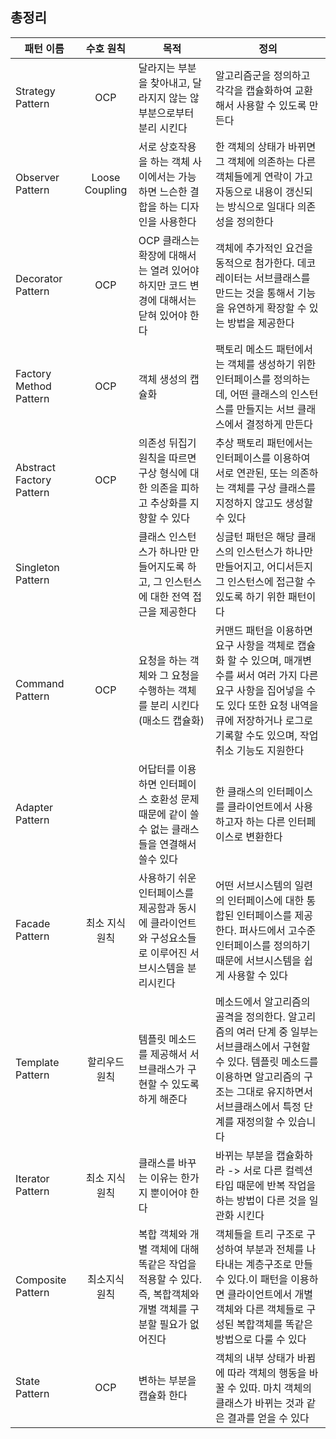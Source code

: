 ## 총정리

| 패턴 이름                    |     수호 원칙      | 목적                                                              | 정의                                                                                                                              |
|--------------------------|:--------------:|-----------------------------------------------------------------|---------------------------------------------------------------------------------------------------------------------------------|
| Strategy Pattern         |      OCP       | 달라지는 부분을 찾아내고, 달라지지 않는 않부분으로부터 분리 시킨다                           | 알고리즘군을 정의하고 각각을 캡슐화하여 교환해서 사용할 수 있도록 만든다                                                                                        |
| Observer Pattern         | Loose Coupling | 서로 상호작용을 하는 객체 사이에서는 가능하면 느슨한 결합을 하는 디자인을 사용한다                  | 한 객체의 상태가 바뀌면 그 객체에 의존하는 다른 객체들에게 연락이 가고 자동으로 내용이 갱신되는 방식으로 일대다 의존성을 정의한다                                                       |
| Decorator Pattern        |      OCP       | OCP 클래스는 확장에 대해서는 열려 있어야 하지만 코드 변경에 대해서는 닫혀 있어야 한다              | 객체에 추가적인 요건을 동적으로 첨가한다. 데코레이터는 서브클래스를 만드는 것을 통해서 기능을 유연하게 확장할 수 있는 방법을 제공한다                                                     |
| Factory Method Pattern   |      OCP       | 객체 생성의 캡슐화                                                      | 팩토리 메소드 패턴에서는 객체를 생성하기 위한 인터페이스를 정의하는데, 어떤 클래스의 인스턴스를 만들지는 서브 클래스에서 결정하게 만든다                                                    |
| Abstract Factory Pattern |      OCP       | 의존성 뒤집기 원칙을 따르면 구상 형식에 대한 의존을 피하고 추상화를 지향할 수 있다                 | 추상 팩토리 패턴에서는 인터페이스를 이용하여 서로 연관된, 또는 의존하는 객체를 구상 클래스를 지정하지 않고도 생성할 수 있다                                                          |
| Singleton Pattern        |                | 클래스 인스턴스가 하나만 만들어지도록 하고, 그 인스턴스에 대한 전역 접근을 제공한다                 | 싱글턴 패턴은 해당 클래스의 인스턴스가 하나만 만들어지고, 어디서든지 그 인스턴스에 접근할 수 있도록 하기 위한 패턴이다                                                             |
| Command Pattern          |      OCP       | 요청을 하는 객체와 그 요청을 수행하는 객체를 분리 시킨다 (매소드 캡슐화)                      | 커맨드 패턴을 이용하면 요구 사항을 객체로 캡슐화 할 수 있으며, 매개변수를 써서 여러 가지 다른 요구 사항을 집어넣을 수도 있다       또한 요청 내역을 큐에 저장하거나 로그로 기록할 수도 있으며, 작업취소 기능도 지원한다 |
| Adapter Pattern          |                | 어답터를 이용하면 인터페이스 호환성 문제 때문에 같이 쓸 수 없는 클래스들을 연결해서 쓸수 있다           | 한 클래스의 인터페이스를 클라이언트에서 사용하고자 하는 다른 인터페이스로 변환한다                                                                                   |
| Facade Pattern           |    최소 지식 원칙    | 사용하기 쉬운 인터페이스를 제공함과 동시에 클라이언트와 구성요소들로 이루어진 서브시스템을 분리시킨다         | 어떤 서브시스템의 일련의 인터페이스에 대한 통합된 인터페이스를 제공한다. 퍼사드에서 고수준 인터페이스를 정의하기 때문에 서브시스템을 쉽게 사용할 수 있다                                           |
| Template Pattern         |    할리우드 원칙     | 템플릿 메소드를 제공해서 서브클래스가 구현할 수 있도록 하게 해준다                           | 메소드에서 알고리즘의 골격을 정의한다. 알고리즘의 여러 단계 중 일부는 서브클래스에서 구현할 수 있다. 템플릿 메소드를 이용하면 알고리즘의 구조는 그대로  유지하면서 서브클래스에서 특정 단계를 재정의할 수 있습니다         |
| Iterator Pattern         |    최소 지식 원칙    | 클래스를 바꾸는 이유는 한가지 뿐이어야 한다                                        | 바뀌는 부분을 캡슐화하라 -> 서로 다른 컬렉션 타입 때문에 반복 작업을 하는 방법이 다른 것을 일관화 시킨다                                                                   |컬렉션 구현 방법을 노출시키지 않으면서도 그 집합체 안에 들어있는 모든 항목에 접근할 수 있게 해주는 방법을 제공한다|
| Composite Pattern        |    최소지식 원칙     | 복합 객체와 개별 객체에 대해 똑같은 작업을 적용할 수 있다. 즉, 복합객체와 개별 객체를 구분할 필요가 없어진다 | 객체들을 트리 구조로 구성하여 부분과 전체를 나타내는 계층구조로 만들수 있다.이 패턴을 이용하면 클라이언트에서 개별 객체와 다른 객체들로 구성된 복합객체를 똑같은 방법으로 다룰 수 있다                         |
| State Pattern            |      OCP       | 변하는 부분을 캡슐화 한다                                                  | 객체의 내부 상태가 바뀜에 따라 객체의 행동을 바꿀 수 있따. 마치 객체의 클래스가 바뀌는 것과 같은 결과를 얻을 수 있다                                                            |
